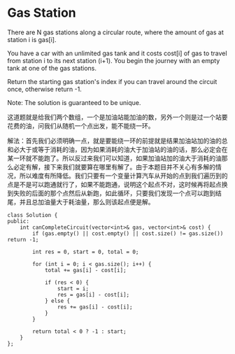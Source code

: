 Gas Station
==========
There are N gas stations along a circular route, where the amount of gas at station i is gas[i].

You have a car with an unlimited gas tank and it costs cost[i] of gas to travel from station i to its next station (i+1). You begin the journey with an empty tank at one of the gas stations.

Return the starting gas station's index if you can travel around the circuit once, otherwise return -1.

Note:
The solution is guaranteed to be unique.

这道题就是给我们两个数组，一个是加油站能加油的数，另外一个则是过一个站要花费的油，问我们从随机一个点出发，能不能绕一环。

解法：首先我们必须明确一点，就是要能绕一环的前提就是结果加油站加的油的总和必大于或等于消耗的油，因为如果消耗的油大于加油站的油的话，那么必定会在某一环就不能跑了。所以反过来我们可以知道，如果加油站加的油大于消耗的油那么必定有解，接下来我们就要算在哪里有解了。由于本题目并不关心有多解的情况，所以难度有所降低。我们只要有一个变量计算汽车从开始的点到我们遍历到的点是不是可以跑通就行了，如果不能跑通，说明这个起点不对，这时候再将起点换到失败的后面的那个点然后从新跑，如此循环，只要我们发现一个点可以跑到结尾，并且总加油量大于耗油量，那么则该起点便是解。

```
class Solution {
public:
    int canCompleteCircuit(vector<int>& gas, vector<int>& cost) {
        if (gas.empty() || cost.empty() || cost.size() != gas.size()) return -1;

        int res = 0, start = 0, total = 0;

        for (int i = 0; i < gas.size(); i++) {
            total += gas[i] - cost[i];

            if (res < 0) {
                start = i;
                res = gas[i] - cost[i];
            } else {
                res += gas[i] - cost[i];
            }
        }

        return total < 0 ? -1 : start;
    }
};
```

